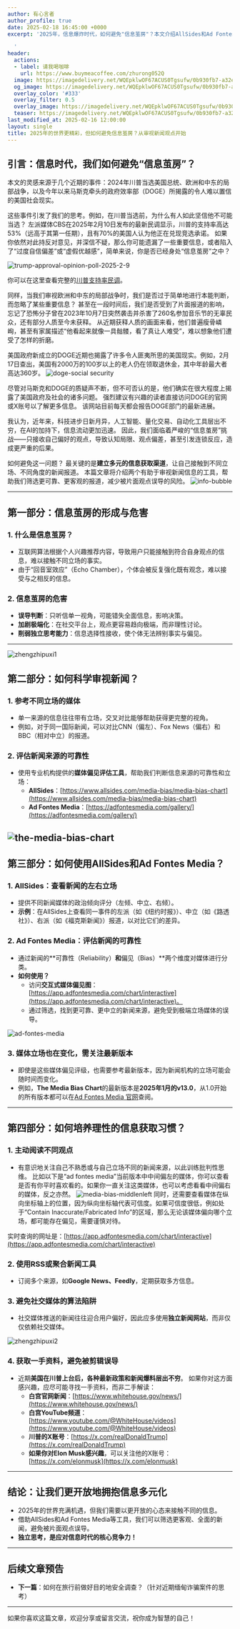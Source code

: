 ```yaml
---
author: 有心言者
author_profile: true
date: 2025-02-18 16:45:00 +0000
excerpt: '2025年，信息爆炸时代，如何避免"信息茧房"？本文介绍AllSides和Ad Fontes Media两大工具，帮你科学审视新闻，培养理性的信息获取习惯，拥抱信息多元化。

  '
header:
  actions:
  - label: 请我喝咖啡
    url: https://www.buymeacoffee.com/zhurong052Q
  image: https://imagedelivery.net/WQEpklwOF67ACUS0Tgsufw/0b930fb7-a32e-4eb4-375a-b8cb6dbd4900/public
  og_image: https://imagedelivery.net/WQEpklwOF67ACUS0Tgsufw/0b930fb7-a32e-4eb4-375a-b8cb6dbd4900/public
  overlay_color: '#333'
  overlay_filter: 0.5
  overlay_image: https://imagedelivery.net/WQEpklwOF67ACUS0Tgsufw/0b930fb7-a32e-4eb4-375a-b8cb6dbd4900/public
  teaser: https://imagedelivery.net/WQEpklwOF67ACUS0Tgsufw/0b930fb7-a32e-4eb4-375a-b8cb6dbd4900/public
last_modified_at: 2025-02-16 12:00:00
layout: single
title: 2025年的世界更精彩，但如何避免信息茧房？从审视新闻观点开始
---
```


## **引言：信息时代，我们如何避免“信息茧房”？**

本文的灵感来源于几个近期的事件：2024年川普当选美国总统、欧洲和中东的局部战争，以及今年以来马斯克牵头的政府效率部（DOGE）所揭露的令人难以置信的美国社会现实。

这些事件引发了我们的思考。例如，在川普当选前，为什么有人如此坚信他不可能当选？ 左派媒体CBS在2025年2月10日发布的最新民调显示，川普的支持率高达53%（远高于其第一任期），且有70%的美国人认为他正在兑现竞选承诺。 如果你依然对此持反对意见，并深信不疑，那么你可能遗漏了一些重要信息，或者陷入了“过度自信偏差”或“虚假优越感”，简单来说，你是否已经身处“信息茧房”之中？

![trump-approval-opinion-poll-2025-2-9](https://imagedelivery.net/WQEpklwOF67ACUS0Tgsufw/51e240a5-9c40-4f0c-8d14-a2053eb30c00/public)

你可以在这里查看完整的[川普支持率民调](https://www.cbsnews.com/news/trump-approval-opinion-poll-2025-2-9/)。

同样，当我们审视欧洲和中东的局部战争时，我们是否过于简单地进行本能判断，而忽略了某些重要信息？ 甚至在一段时间后，我们是否受到了片面报道的影响，忘记了恐怖分子曾在2023年10月7日突然袭击并杀害了260名参加音乐节的无辜民众，还有部分人质至今未获释。 从近期获释人质的画面来看，他们普遍瘦骨嶙峋，甚至有家属描述“他看起来就像一具骷髅，看了真让人难受”，难以想象他们遭受了怎样的折磨。

美国政府新成立的DOGE近期也揭露了许多令人匪夷所思的美国现实。例如，2月17日查出，美国有2000万的100岁以上的老人仍在领取退休金，其中年龄最大者高达360岁。
![doge-social security](https://imagedelivery.net/WQEpklwOF67ACUS0Tgsufw/ad132b30-6205-4479-9bf3-080e05fc7500/public)

尽管对马斯克和DOGE的质疑声不断，但不可否认的是，他们确实在很大程度上揭露了美国政府及社会的诸多问题。 强烈建议有兴趣的读者直接访问DOGE的官网或X账号以了解更多信息。 该网站目前每天都会报告DOGE部门的最新进展。

我认为，近年来，科技进步日新月异，人工智能、量化交易、自动化工具层出不穷，在AI的加持下，信息流动更加迅速。 因此，我们面临着严峻的“信息茧房”挑战——只接收自己偏好的观点，导致认知局限、观点偏差，甚至引发连锁反应，造成更严重的后果。

如何避免这一问题？ 最关键的是**建立多元的信息获取渠道**，让自己接触到不同立场、不同角度的新闻报道。 本篇文章将介绍两个有助于审视新闻信息的工具，帮助我们筛选更可靠、更客观的报道，减少被片面观点误导的风险。
![info-bubble](https://imagedelivery.net/WQEpklwOF67ACUS0Tgsufw/b42e4d2f-2ae0-4304-acb8-3fe28447e500/public)
<!-- more -->

---

## **第一部分：信息茧房的形成与危害**

### **1. 什么是信息茧房？**

- 互联网算法根据个人兴趣推荐内容，导致用户只能接触到符合自身观点的信息，难以接触不同立场的事实。
- 由于“回音室效应”（Echo Chamber），个体会被反复强化既有观念，难以接受与之相反的信息。

### **2. 信息茧房的危害**

- **误导判断**：只听信单一视角，可能错失全面信息，影响决策。
- **加剧极端化**：在社交平台上，观点更容易趋向极端，而非理性讨论。
- **削弱独立思考能力**：信息选择性接收，使个体无法辨别事实与偏见。

---
![zhengzhipuxi1](https://imagedelivery.net/WQEpklwOF67ACUS0Tgsufw/4a72031c-2dc5-4890-cd53-9e13ec5f6f00/public)

## **第二部分：如何科学审视新闻？**

### **1. 参考不同立场的媒体**

- 单一来源的信息往往带有立场，交叉对比能够帮助获得更完整的视角。
- 例如，对于同一国际新闻，可以对比CNN（偏左）、Fox News（偏右）和BBC（相对中立）的报道。

### **2. 评估新闻来源的可靠性**

- 使用专业机构提供的**媒体偏见评估工具**，帮助我们判断信息来源的可靠性和立场：
  - **AllSides**：[https://www.allsides.com/media-bias/media-bias-chart](https://www.allsides.com/media-bias/media-bias-chart)
  - **Ad Fontes Media**：[https://adfontesmedia.com/gallery/](https://adfontesmedia.com/gallery/)

![the-media-bias-chart](https://imagedelivery.net/WQEpklwOF67ACUS0Tgsufw/2cbfe144-793b-4bfe-c54e-f1303e5f3700/public)
---

## **第三部分：如何使用AllSides和Ad Fontes Media？**

### **1. AllSides：查看新闻的左右立场**

- 提供不同新闻媒体的政治倾向评分（左倾、中立、右倾）。
- **示例**：在AllSides上查看同一事件的左派（如《纽约时报》）、中立（如《路透社》）、右派（如《福克斯新闻》）报道，以对比它们的差异。

### **2. Ad Fontes Media：评估新闻的可靠性**

- 通过新闻的**可靠性（Reliability）**和**偏见（Bias）**两个维度对媒体进行分类。
- **如何使用？**
  - 访问**交互式媒体偏见图**：[https://app.adfontesmedia.com/chart/interactive](https://app.adfontesmedia.com/chart/interactive)。
  - 通过筛选，找到更可靠、更中立的新闻来源，避免受到极端立场媒体的误导。

![ad-fontes-media](https://imagedelivery.net/WQEpklwOF67ACUS0Tgsufw/76848b4d-af50-4e56-377c-771c8c780000/public)

### **3. 媒体立场也在变化，需关注最新版本**

- 即使是这些媒体偏见评级，也需要参考最新版本，因为新闻机构的立场可能会随时间而变化。
- 例如，**The Media Bias Chart**的最新版本是**2025年1月的v13.0**，从1.0开始的所有版本都可以在[Ad Fontes Media 官网](https://adfontesmedia.com/gallery/)查阅。

---

## **第四部分：如何培养理性的信息获取习惯？**

### **1. 主动阅读不同观点**

- 有意识地关注自己不熟悉或与自己立场不同的新闻来源，以此训练批判性思维。
比如以下是“ad fontes media”当前版本中中间偏左的媒体，你可以查看是否有你平时喜欢看的。如果你一直关注这类媒体，也可以考虑看看中间偏右的媒体，反之亦然。
![media-bias-middlenleft](https://imagedelivery.net/WQEpklwOF67ACUS0Tgsufw/0d1de76c-bd4f-42d9-361c-dab0fb4d8800/public)
同时，还需要查看媒体在纵向坐标轴上的位置，因为纵向坐标轴代表可信度。如果可信度很低，例如处于“Contain Inaccurate/Fabricated Info”的区域，那么无论该媒体偏向哪个立场，都可能存在偏见，需要谨慎对待。

实时查询的网址是：[https://app.adfontesmedia.com/chart/interactive](https://app.adfontesmedia.com/chart/interactive)

### **2. 使用RSS或聚合新闻工具**

- 订阅多个来源，如**Google News、Feedly**，定期获取多方信息。

### **3. 避免社交媒体的算法陷阱**

- 社交媒体推送的新闻往往迎合用户偏好，因此应多使用**独立新闻网站**，而非仅仅依赖社交媒体。

![zhengzhipuxi2](https://imagedelivery.net/WQEpklwOF67ACUS0Tgsufw/19ce6f9d-64c1-44cf-74b7-ae4810f27400/public)

### **4. 获取一手资料，避免被剪辑误导**

- 近期**美国在川普上台后，各种最新政策和新闻爆料层出不穷**。 如果你对这方面感兴趣，应尽可能寻找一手资料，而非二手解读：
  - **白宫官网新闻**：[https://www.whitehouse.gov/news/](https://www.whitehouse.gov/news/)
  - **白宫YouTube频道**：[https://www.youtube.com/@WhiteHouse/videos](https://www.youtube.com/@WhiteHouse/videos)
  - **川普的X账号**：[https://x.com/realDonaldTrump](https://x.com/realDonaldTrump)
  - **如果你对Elon Musk感兴趣**，可以关注他的X账号：[https://x.com/elonmusk](https://x.com/elonmusk)

---

## **结论：让我们更开放地拥抱信息多元化**

- 2025年的世界充满机遇，但我们需要以更开放的心态来接触不同的信息。
- 借助AllSides和Ad Fontes Media等工具，我们可以筛选更客观、全面的新闻，避免被片面观点误导。
- **独立思考，是应对信息时代的核心竞争力！**

---

## **后续文章预告**

- **下一篇**：如何在旅行前做好目的地安全调查？（针对近期缅甸诈骗案件的思考）

---

如果你喜欢这篇文章，欢迎分享或留言交流，祝你成为智慧的自己！